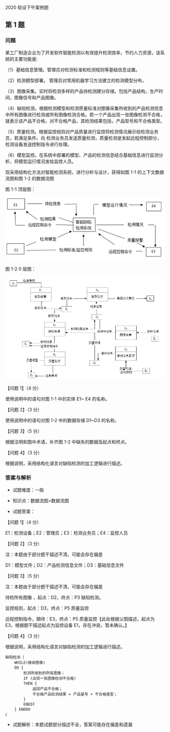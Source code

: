 2020 软设下午案例题

## 第 1 题

### 问题

某工厂制造企业为了开发软件智能检测以有效提升检测效率，节约人力资源，该系统的主要功能是:

（1）基础信息管理。管理员对检测标准和检测规则等基础信息设置。

（2）检测模型部署。 管理员对常用机器学习方法建立的检测模型分布。

（3）图像采集。实时将检测多样的产品待检测建分存储，包括产品结构，生产时间，图像信号和产品图像。

（4）缺陷检测。根据检测模型和检测质量标准对图像采集所收到的产品检测信息中所有图像进行检测或所有图像检测合格。若一个产品出现一张图像检测不合格，就表示该产品不合格，对不合格产品，其检测结果包括，产品型号和不合格类型。

（5）质量检测。根据监控规则对产品质量进行监控将检测情况展示给检测业务员，若满足条件。向 检测业务员发送质量检测，质量检测是发起远程控制部分，检测设备发送控制指令进行处理。

（6）模型监控。在系统中部署的模型、产品的检测信息结合基础信息进行监测分析，将模型运行情况发给监控人员。

现采用结构化方法对智能检测系统，进行分析与设计，获得如图 1-1 的上下文数据流图和图 1-2 的数据流图

图 1-1 顶层图：

![img](.assets/202011%E8%BD%AF%E8%AE%BE%E4%B8%8B%E5%8D%88%E7%9C%9F%E9%A2%98/GPEtg6rUqu.png)

图 1-2 0 层图：

![img](.assets/202011%E8%BD%AF%E8%AE%BE%E4%B8%8B%E5%8D%88%E7%9C%9F%E9%A2%98/SgQHJ5AVQ6.png)

【问题 1】（4 分） 

使用说明中的语句对图 1-1 中的实体 E1~ E4 的名称。

【问题 2】（3 分） 

使用说明中的语句对图 1-2 中的数据存储 D1~D3 的名称。

【问题 3】（5 分） 

根据注明和图中术语，补齐图 1-2 中缺失的数据及起点和终点。

【问题 4】（3 分） 

根据说明，采用结构化语言对缺陷检测的加工逻辑进行描述。

### 答案与解析

- 试题难度：一般

- 知识点：数据流图>数据流图

- 试题答案：

【问题 1】（4 分）

E1：检测设备；E2：管理员；E3：检测业务员；E4：监控人员

【问题 2】（3 分）

注：本题由于部分题干描述不清，可能会存在偏差

D1：模型文件；D2：产品检测信息文件；D3：基础信息文件

【问题 3】（5 分）

注：本题由于部分题干描述不清，可能会存在偏差

待检所有图像 ，起点：D2，终点：P3 缺陷检测。

监控规则，起点：D3，终点：P5 质量监控

远程控制指令，期待：E3，终点：P5 质量监控【此处根据父图描述，起点为 E3，根据题干描述起点为监控设备 E1，存在冲突，暂未确认。】

【问题 4】（3 分）

根据说明，采用结构化语言对缺陷检测的加工逻辑进行描述。

```plain
缺陷检测｛
    WHILE(接收图像)
    DO {
        检测所收到的所有图像；
        IF (出现一张图像检测不合格)
        THEN {
            返回产品不合格；
            不合格产品检测结果 = 产品星号 + 不合格类型；
        }
        ENDIF
    } ENDDO
｝
```


- 试题解析：本题试题部分描述不全，答案可能存在偏差和遗漏
